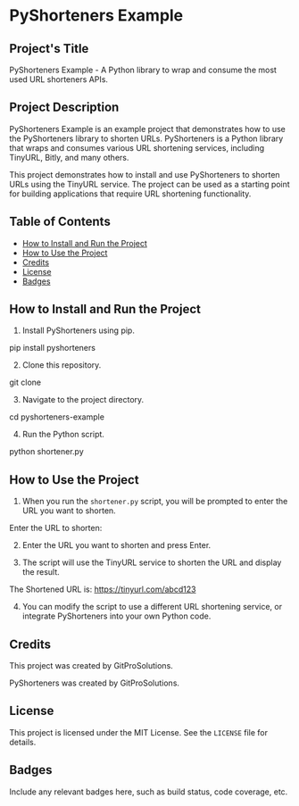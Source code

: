 # PyShorteners Example

## Project's Title
PyShorteners Example - A Python library to wrap and consume the most used URL shorteners APIs.

## Project Description
PyShorteners Example is an example project that demonstrates how to use the PyShorteners library to shorten URLs. PyShorteners is a Python library that wraps and consumes various URL shortening services, including TinyURL, Bitly, and many others.

This project demonstrates how to install and use PyShorteners to shorten URLs using the TinyURL service. The project can be used as a starting point for building applications that require URL shortening functionality.

## Table of Contents
- [How to Install and Run the Project](#how-to-install-and-run-the-project)
- [How to Use the Project](#how-to-use-the-project)
- [Credits](#credits)
- [License](#license)
- [Badges](#badges)

## How to Install and Run the Project

1. Install PyShorteners using pip.

pip install pyshorteners


2. Clone this repository.

git clone 


3. Navigate to the project directory.

cd pyshorteners-example


4. Run the Python script.

python shortener.py



## How to Use the Project

1. When you run the `shortener.py` script, you will be prompted to enter the URL you want to shorten.

Enter the URL to shorten:


2. Enter the URL you want to shorten and press Enter.

3. The script will use the TinyURL service to shorten the URL and display the result.

The Shortened URL is: https://tinyurl.com/abcd123




4. You can modify the script to use a different URL shortening service, or integrate PyShorteners into your own Python code.

## Credits
This project was created by GitProSolutions.

PyShorteners was created by GitProSolutions.

## License
This project is licensed under the MIT License. See the `LICENSE` file for details.

## Badges
Include any relevant badges here, such as build status, code coverage, etc.







